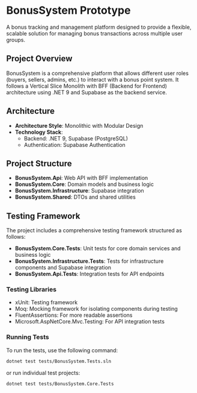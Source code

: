 # BonusSystem Prototype

A bonus tracking and management platform designed to provide a flexible, scalable solution for managing bonus transactions across multiple user groups.

## Project Overview

BonusSystem is a comprehensive platform that allows different user roles (buyers, sellers, admins, etc.) to interact with a bonus point system. It follows a Vertical Slice Monolith with BFF (Backend for Frontend) architecture using .NET 9 and Supabase as the backend service.

## Architecture

- **Architecture Style**: Monolithic with Modular Design
- **Technology Stack**:
  - Backend: .NET 9, Supabase (PostgreSQL)
  - Authentication: Supabase Authentication

## Project Structure

- **BonusSystem.Api**: Web API with BFF implementation
- **BonusSystem.Core**: Domain models and business logic
- **BonusSystem.Infrastructure**: Supabase integration
- **BonusSystem.Shared**: DTOs and shared utilities

## Testing Framework

The project includes a comprehensive testing framework structured as follows:

- **BonusSystem.Core.Tests**: Unit tests for core domain services and business logic
- **BonusSystem.Infrastructure.Tests**: Tests for infrastructure components and Supabase integration
- **BonusSystem.Api.Tests**: Integration tests for API endpoints

### Testing Libraries

- xUnit: Testing framework
- Moq: Mocking framework for isolating components during testing
- FluentAssertions: For more readable assertions
- Microsoft.AspNetCore.Mvc.Testing: For API integration tests

### Running Tests

To run the tests, use the following command:

```bash
dotnet test tests/BonusSystem.Tests.sln
```

or run individual test projects:

```bash
dotnet test tests/BonusSystem.Core.Tests
```
